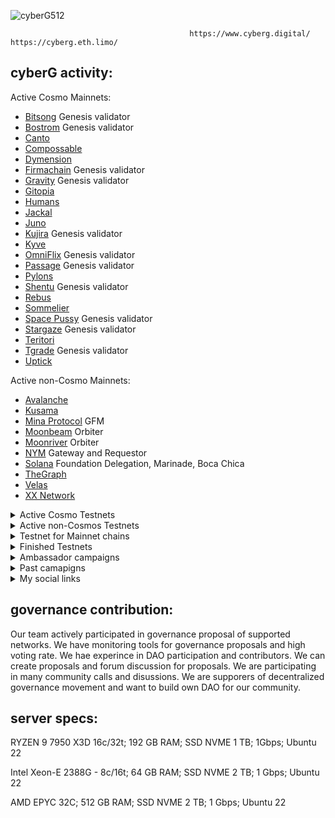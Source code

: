 ![cyberG512](https://user-images.githubusercontent.com/38581319/162858452-c6127040-eab3-4dee-96c6-8ead3cd4636d.png)

                                            https://www.cyberg.digital/ https://cyberg.eth.limo/

## cyberG activity:

Active Cosmo Mainnets: <br />

- [Bitsong](https://explorer.stavr.tech/Bitsong/staking/bitsongvaloper1mx3gct8chrssamkdfw8fkrdl93knllryalmxpm) Genesis validator
- [Bostrom](https://cyb.ai/network/bostrom/hero/bostromvaloper1en69twaxmv7xupy8lq7y539dpecx7yz8s43ceg) Genesis validator
- [Canto](https://atomscan.com/canto/validators/cantovaloper1yckfh3najzqhvzzrf4qj2ddkr9h4zav048hjwx)
- [Compossable](https://explorer.stavr.tech/composable-mainnet/staking/centaurivaloper1uhwhk3ug9ug6stxkua7m7khag5vvg60gwr75yt)
- [Dymension](https://dymension.explorers.guru/validator/dymvaloper1lsjs7pwll7pqm40namkyx3e5qdwg0v0swrshud)
- [Firmachain](https://explorer.firmachain.dev/validators/firmavaloper1rsnaurdhf8d93ugxpfr0xqjfhhj3rfyyu69qtw) Genesis validator
- [Gravity](https://www.mintscan.io/gravity-bridge/validators/gravityvaloper1yeujyxulrf82age8c9q6mfqy0ueh0pjxa7hd20) Genesis validator
- [Gitopia](https://ping.pub/gitopia/staking/gitopiavaloper1fruvmyjvdq4399zq7dg2hn3ymdmrckakapeppc)
- [Humans](https://humans.explorers.guru/validator/humanvaloper1wcns48jcn0enlupatp2gxfyl342cm8w26frp66)
- [Jackal](https://explorer.stavr.tech/Jackal/staking/jklvaloper1r5hzfdwzej0fazngsx84dqt094vt9wqu2s2ert)
- [Juno](https://www.mintscan.io/juno/validators/junovaloper1353ewfc0v7pnn3xre6v9lraghxrhenswmsjhv0)
- [Kujira](https://blue.kujira.app/stake/kujiravaloper1tharcgrfu6j0dcwpe5y6ez3s904rhq2kmccm4k) Genesis validator
- [Kyve](https://www.mintscan.io/kyve/validators/kyvevaloper1fxh88ayzp4zghxcdh8la0kxwhx0v9w4e7nj60c)
- [OmniFlix](https://www.mintscan.io/omniflix/validators/omniflixvaloper1dfjx8w65h359vy55dvm383ks2xevsne9crkh32) Genesis validator
- [Passage](https://www.mintscan.io/passage/validators/pasgvaloper1w6mqsvguml3k4j0vry9jl8ur9qanhhr0g7qrvs) Genesis validator
- [Pylons](https://pylons.explorers.guru/validator/pylovaloper1u29z4l8ugjdwp2pm8luwntksh0p9n7dvq8zxs3)
- [Shentu](https://www.mintscan.io/shentu/validators/shentuvaloper1yq8a2ksa7dz8wd8wlks3k8nqdmht76xdkmqzxv) Genesis validator
- [Rebus](https://rebus.explorers.guru/validator/rebusvaloper14dv684ed57cgehl5apcl56n2mqsypr7vqrmpvx)
- [Sommelier](https://www.mintscan.io/sommelier/validators/sommvaloper1x52lteqqkspn5fshujd6duqrw773jqzl2hu8et)
- [Space Pussy](https://cyb.ai/network/bostrom/hero/pussyvaloper17zdyl3gfssc3vzzyxptnr0xl8z0pnte92zy8vy) Genesis validator
- [Stargaze](https://www.mintscan.io/stargaze/validators/starsvaloper1dtk6748uhvmhvakhleclrwprp27pe89vhhw44p) Genesis validator
- [Teritori](https://www.mintscan.io/teritori/validators/torivaloper1z95myrxyf94qnnlu5hzz8km69yx95s8w08267g)
- [Tgrade](https://tgrade.provable.dev/tgrade/staking/tgrade1daujfmddygyty3pjsnr9xhz3vxymh6u00krlym) Genesis validator
- [Uptick](https://uptick.exploreme.pro/validators/uptickvaloper1uwtmwh09qt2xtvfne6jmjehsedgycxqqyt3xje)


Active non-Cosmo Mainnets: <br />
- [Avalanche](https://avascan.info/staking/validator/NodeID-Jm1k2q2WAkH99w4ZBEgzrmm6Kte39qCWJ)
- [Kusama](https://metaspan.io/kusama/candidate/GAjCmzPYQySBaQ36YmBJxonQacRTBwxrfPP6ihgZMJGTwwy)
- [Mina Protocol](https://minaexplorer.com/wallet/B62qrgnUUduZy2z7zT8qCV8ngTJfSS1rK3Wh22SHUmrse3Tfqvrhx8q) GFM
- [Moonbeam](https://moonbeam.subscan.io/account/0x6b454e6a5D5DcEF0ce666160883a50BC2a7AdaCA?tab=orbiter_reward) Orbiter
- [Moonriver](https://moonriver.subscan.io/account/0x292A6460a9C61c5ccDfc79cB2d68Ae54FFb95da5?tab=orbiter_reward) Orbiter
- [NYM](https://explorer.nymtech.net/network-components/gateway/HaLyPQrhBTq75dnGeBUdYWeFVA2BBn39MgkhEt3VTMMM) Gateway and Requestor
- [Solana](https://solanacompass.com/validators/9jJNuZE4EHTrz8xiTzmDGjJnCn5dGmruCyUwG1vgdHZR) Foundation Delegation, Marinade, Boca Chica
- [TheGraph](https://thegraph.com/explorer/profile/0x863e1fc588651c432a1bbb7c8afdf2c3d34921ea?view=Indexing&chain=arbitrum-one)
- [Velas](https://velasvalidators.com/7MYojjTNnFsyEs7Pb5Xv3pKeZxUGk6R1kJoLrtSKkSRy)
- [XX Network](https://dashboard.xx.network/nodes/2C5ngNbgU_r2bUrvzvAGJddGOhNboOt2r5ZSmJ-GezgC)
 
<details>
  <summary>Active Cosmo Testnets</summary>
 
- [0G]()
- [Allora]()
- [Dymension](https://explorer.stavr.tech/dymension-testnet/staking/dymvaloper17s2u6vllw7xwfn2m52935qv3q5k625eucnwjqj) 
- [Hypersign](https://explorer.hypersign.id/hypersign-testnet/staking/hidvaloper1n8aacwgdnk2s534f2hp9wkjfe982scjm4fhfc0)
- [Nesa](https://node.nesa.ai/nodes/A9Ft6LqJqkRdnF7cwo7vcvrL2p56iihPB4SzE67vTRsM)
- [Ojo](https://explorer.stavr.tech/ojo-devnet/staking/ojovaloper15dwaawdusyxuac2ta2h658hz566c452rpk2dsa)
- [Side](https://explorer.side.exchange/testnet/staking/sidevaloper1xlk5h47u9e5jdr528jf56c0a34wechaq5qfz9q)
- [Story]()


</details>


<details>
  <summary>Active non-Cosmos Testnets</summary>
  
- [Dill](https://alps.dill.xyz/validators?pubkey=0x89221d06fb1d9e5952423d4eba55fc6aeffa757e3555af8d838b402a6ac365be64d34486a0df6ac129d5275bd4c97337)
- [Elixir]()
- [Nosana]()
- [Movement]()
- [Parastate]()
- [Red Belly]()
- [Solana](https://www.validators.app/validators/testnet/28LgQ7MeEZVgNJfYRc6UnoAz2SnSjKbyCKM6sntCRotb?locale=en&order=score&refresh=)





  </details>
  
  <details>
  <summary>Testnet for Mainnet chains</summary>
  
- [Avalanche](https://testnet.avascan.info/staking/validator/NodeID-FrTsGF9amKZvwcRdwY5mpmMKH4nrkDp7R) 
- [Comdex](https://meteor-explorer.comdex.one/comdex-testnet/staking/comdexvaloper1ha5regczwexcgcnkv30rd5tadffe6recs0w5cl)
- [Juno](https://testnet.mintscan.io/juno-testnet/validators/junovaloper1j225xp7w6336e2az256ty9cszlun9ze4ctmqqd)  
- [Kyve]()
- [Omniflix](https://ping-pub-explorer.omniflix.io/omniflix-testnet-flixnet-4/staking/omniflixvaloper10v849tlwk53ea8avxn4ulh8awee9swjmuklwdh)
- [Teritori](https://explorer.ericet.xyz/teritori/staking/torivaloper1jje55u2pxmxe5d6rckaj0jszal39ckscdrc6yd)
- [Tgrade]()
- [Uptick](https://explorer.testnet.uptick.network/uptick-network-testnet/staking/uptickvaloper1uwtmwh09qt2xtvfne6jmjehsedgycxqqyt3xje)

  </details>



  <details>
  <summary>Finished Testnets</summary> 
    
- [Algorand]() Relayer Programm paticipant 
- [Akash]()
- [Aleo]()
- [Althea](https://www.skynetexplorers.com/althea/staking/altheavaloper1e8fvgd3pwcuxlr7r5wy0cuu38dnavxnf3se6qq
- [Anone](https://test-anone.zenscan.io/validator.php?addr=onevaloper1qvexpwgsav54wykncd03ky4k34h5qxv73pu2a3)
- [Androma](https://explorer.stavr.tech/andromedad-testnet/staking/andrvaloper13y3gwu0pnlflx9u2qmeyh2ckmyf9yqrxs0ut6x)
- [Andromeda](https://explorer.stavr.tech/andromeda/staking/andrvaloper1gyuky8x5cy7sz99hlhj3lystra97hwag2qxtxd)
- [Aptos](https://explorer.devnet.aptos.dev/account/0xd8f711edb40b96cc8c27c0997640b4727e9cdaa408cbfc916413a2315bc9e3ef) AIT-2 ,AIT-3
- [Arable]()
- [Archway]()
- [Asset Mantle](https://www.mintscan.io/asset-mantle/validators/mantlevaloper1munf9mvdu9zxh2zma8cvg6frse4kffafvlyzue) Genesis validator
- [Althea]()
- [Aura](https://testnet.owlstake.com/Aura-Network/staking/auravaloper1gnf4sxs2qnycrxxyd6gqk9wqa3xjf6h3efl7rz)
- [Avail]()
- [Blast API](https://blastapi.io/explorer/0x0ee85c30ff1797d9f041261b88c4a58d6d68fbbf/4)
- [BlockPi](http://testnet.explorer.blockpi.io/hypernode/0x626b57e2445e1e3cf13333349a9270f8203b901c?page=4&perPage=20)
- [Blockstack]()
- [Bitcountry]()
- [BlockX](https://ping.blockxnet.com/blockx-testnet/staking/blockxvaloper14m0tkkquzufuqzdpvzm79xta9uqyu4zxxtsux3)
- [C4E](https://mainnet.manticore.team/chain4energy/staking/c4evaloper1mvw0rmngtp9r7598m9lms48j6wyucke8m2wa68)
- [Cardchain](https://explorer.stavr.tech/cardchain/staking/ccvaloper1wlmkgs6mckzphx42pxm8xaxwd9q997y2r5lrdl)
- [Cascadia](https://testnet.cascadia.explorers.guru/validator/cascadiavaloper1qyxf9zze9ppvrzl85957ahf40wyk9pl4ylz56y)
- [Celestia](https://celestia.explorers.guru/validator/celestiavaloper1gjjqu6ykrfww43uqrv290zmr9j3t9rfnhdcffl)
- [Cere]()
- [Concordium]()
- [Chronic]()
- [Clan](https://testnet.explorer.testnet.run/Clan%20Network/staking/clanvaloper1c9t2xur4sx7z5kerp8l8a978dl68fmdxrqegqc)
- [Cosmic Horizon](https://coho.explorers.guru/validator/cohovaloper1ehfyz63cljfdvscreanfrxc4x5yu5v0u7py64j)
- [Connext]()
- [Craft](https://test-craft.zenscan.io/validator.php?addr=craftvaloper1p79gj0hcg7wp74df8xaf969tr37gt0t9jtycxy)
- [Crescent]()
- [Cryptocom]()
- [Decentr]()
- [Defund](https://defund.explorers.guru/validator/defundvaloper1v0d46jupe9qehc7kpp8nv8hs4vwyujgctau8vz)
- [Deweb](https://explore.deweb.services/deweb/staking/dewebvaloper1vu9rvsu32zetvunve5l9qlx2gvrfg7fl2jkrsr)
- [Dwallet]()
- [Empower](https://empower.explorers.guru/validator/empowervaloper1amptmm5tx36pe3txndavm2au0murreauh04kpz)
- [Evmos]()
- [Filecoin]()
- [Fleek]()
- [Frontier]()
- [Galital]()
- [GenesisL1](https://ping.pub/genesisl1/staking/genesisvaloper1mu4sv02tjnelgmg30vd0nx5yd022ty5y69u5da)
- [GAME]()
- [Gear]()
- [Gitopia](https://explorer.gitopia.com/validators/gitopiavaloper1fruvmyjvdq4399zq7dg2hn3ymdmrckakapeppc)
- [Gitshock]()
- [Haqq](https://haqq.explorers.guru/validator/haqqvaloper1rswq8qe22qcr28hhstpyc3j5anfk0g2yp20w5x)
- [Hopr]()
- [Humanode]()
- [IDEP](https://atomscan.com/idep/validators/idepvaloper1e6834a9qfzpp5l6n57wjsfqx5sl3m8a6a4saj6)
- [Initia](https://scan.testnet.initia.xyz/initiation-1/validators/initvaloper14wa479q4v80nsq2deyq625myszhrhggqw6jrmx)
- [IRIS]()
- [Iron Fish]()
- [Joystream]()
- [Quicksilver](https://quicksilver.explorers.guru/validator/quickvaloper1sgxklkmzdskprcv0xqjml0e789g3z8lu00w66w)
- [Microtick](https://explorer.microtick.zone/validators/microvaloper1z7crvuuks7yk33qwx4nv68nzhwznkmt96ddm5l) Migrated to Polygon
- [Chronic](https://www.skynetexplorers.com/chronic-token/staking/chronicvaloper1x8czjpdy2x9svz0s3u9hdgqxd06ta39y49lnd3) Genesis validator
- [Galaxy](https://explorer.postcapitalist.io/galaxy/staking/galaxyvaloper1f8tm4wspt687qg36c6rrrv8enuwhr5crsuqfjx) halted
- [Humanode]()
- [Holograph]()
- [Casper](https://testnet.cspr.live/validator/010a6b601408889363dc003943c9234e1bcd9ac074da385c45ff2cd4aa2c9283ce)
- [Chainflip]()
- [Obol]()
- [Kira]()
- [Kyve](https://explorer.kyve.network/korellia/staking/kyvevaloper1fxh88ayzp4zghxcdh8la0kxwhx0v9w4e7nj60c)
- [Likecoin]()
- [Lambda](https://explorer.stavr.tech/Lambda/staking/lambvaloper1zj8ynfvv0drhgjukxd0z8w5ge3t66ypqtg6e43)
- [Lava](https://lava.explorers.guru/validator/lava@valoper124qy4zcm8ws09meezeuvrjs9ev4zzld4qsqgcw)
- [Mande](https://texplorer.stavr.tech/mande-chain/staking/mandevaloper13klmmsa5w39szy0fn2gwczd5jef6s9ndzu7ltl)
- [Mantrachain](https://testnet.itrocket.net/mantra/staking/mantravaloper173kxtlr76xqnte4a2asvc78ucx6w9n3j2ef9z0)
- [Mars](https://mars.explorers.guru/validator/marsvaloper1lmxyyq2unwfhquz48s6g0pvezu2ma4rua6vssc)
- [Masa]()
- [Mises](https://explorer.stavr.tech/mises/staking/misesvaloper1jdqtazvd3q35jqgy0radp6x9lsuzqgj456299t)
- [Meme](https://mainnet.manticore.team/meme/staking/memevaloper1g542uxlfqtx5qrcqy95pygn9n99jdtufjahnt2)
- [Moonbeam](https://moonbeam.subscan.io/waiting/0xe2962a1785f655eae3a8cd1f1b38d1d760a300e3)
- [Mun](https://blockexplorer.mun.money/validators/munvaloper15ywjwwtpx0t5jmhnqpvrn6rh02kehahunwvkn0)
- [Namada]()
- [Nibiru](https://explorer.stavr.tech/nibiru/staking/nibivaloper1ykvqd6jkz7c9hdr36eayys7ekkwcey4uu6jm5a)
- [Casper](https://cspr.live/validator/018dc552de3c403dbefe03a9c604e11346d96159ed49f9381a55c2e06c45197d43) Currently inactive
- [Stride](https://www.mintscan.io/stride/validators/stridevaloper136nl6lu4hvaus6l0lypzqq5gkd3dxvu5eaydk2)
- [Quicksilver](https://www.mintscan.io/quicksilver/validators/quickvaloper1sgxklkmzdskprcv0xqjml0e789g3z8lu00w66w)
- [Meter]()
- [Minima]()
- [Mundis]()
- [Muon]()
- [Mythos](https://testnet.explorer.provable.dev/mythos/staking/mythos14ul8vxlfr84uhf65vhgqhjm0e4fcmv4wa5yz95)
- [Near]()
- [Neutron](https://neutron.explorers.guru/validator/neutronvaloper1e5pam4kern2x8s9xr90hdqahdsfnkwrdt3npzk)
- [Nois](https://explorer.stavr.tech/nois/staking/noisvaloper15r3u4crd9vm6as0mhlyrtc4nlrh3q6juqk05me)
- [NUcypher]()
- [Obol]()
- [Ollo](https://testnet.manticore.team/ollo/staking/ollovaloper1pmuuvdjsgret3fwjd6eqrzyrhfq3j59yagzdcz)
- [Okp4](https://explorer.stavr.tech/okp4-testnet/staking/okp4valoper1vr4azc9sjcphjv66z7g5f9p7lct3z88s0ewct8)
- [Paloma](https://paloma.explorers.guru/validator/palomavaloper14kd965w29se5atw0fzmewr99gkjezk8gpvuu2x) 
- [Phala]()
- [Plasm]()
- [PlatON]()
- [Realio](https://explorer.stavr.tech/realio/staking/realiovaloper1hw3hq66urcvxxmlgxkn9cs4ht93m4zh9ky7378)
- [Regen](https://regen.aneka.io/accounts/regen1qvn6ghe68l4g0k7s25rujr6yfpyrm6h3399jvu) Genesis validator
- [Rizon](https://www.mintscan.io/rizon/validators/rizonvaloper1swmud649t386j2csz0gah7ku2zpfu0w7trzr09)
- [Sarcophagus]()
- [Sei](https://sei.explorers.guru/validator/seivaloper184x4k75u2c5aycl7jdd9dk95pzkttszw52a0w8)
- [Sentinel]() genesis validator
- [Shardereum]()
- [Source](https://explorer.nodestake.top/source-testnet/staking/sourcevaloper1wrujqmjw9x2kywzyzuupfvr94wh9udujqnw8lw)
- [Spacemesh]()
- [SSVxLido]()
- [StarkNet]()
- [Sui]()
- [Taiko]()
- [Terra]()
- [Terp](https://explorer.stavr.tech/terp-network/staking/terpvaloper1n3e4c8rdhdflrtuse0muapdy4tl7qrmxa8zsae)
- [Swarm]()
- [Wormholes]()
- [Uptick](https://explorer.stavr.tech/uptick/staking/uptickvaloper1uwtmwh09qt2xtvfne6jmjehsedgycxqqyt3xje)
- [Zeigeist]()
- [Zenon]()

</details>

<details>
  <summary>Ambassador campaigns</summary>
  
- [Clipper]()
- [Covalent]()
- [Cyber]()
- [Hacken]()
- [Moonbeam]()
- [Polygon]()
- [TheGraph]()

</details>

<details>
  <summary>Past camapigns</summary>
  
- [dClimate]()
- [FreeTON]()
- [Goldfinch]()
- [Biconomy]()
- [Persistence]()
- [Secret Network]()

</details>

<details>
  <summary>My social links</summary>

- [Y.at](https://y.at/😍❤️😱🙌🍦)
- [Twitter](https://twitter.com/vadyhodler777)
- [3Box](https://3box.io/0x8847ebaaf29a18396e49191602f8d8d141b98aa7)
- [ENS](https://app.ens.domains/name/cyberg.eth)
- [CyberConnect](https://app.cyberconnect.me/address/cyberg.eth)
- [GM](https://gm.xyz/u/cyberg.eth)
- [Reddit](https://www.reddit.com/user/cyberG88)
- [Medium](https://88vgk88.medium.com/)
- [Bitcointalk](https://bitcointalk.org/index.php?action=profile;u=2646989)
- [Instagram](https://www.instagram.com/vadim.k88/)
- [Keybase](https://keybase.io/vgk8888)
- [Telegram](https://t.me/cryptoq11)
- [RSS3](https://cyberg.eth.rss3.bio/)
- [Spaces](https://tryspaces.xyz/cyberg/)
- [Orbis](https://orbis.club/profile/did:3:kjzl6cwe1jw14bjm2y05gw559hig35edxk28i3fywdi3iiv2j601pgzgpu2k58w)
- [DeWork](https://app.dework.xyz/profile/4e2c052f-51d6-43f2-8d5d-6c7669f2246f)
- [Cheers](https://cyberg.eth.cheers.bio/)
- [Light](https://light.so/cyberg.eth)
- [Link3](https://link3.to/cyberg))
- [Lens](https://www.lensfrens.xyz/cyberg.lens)
- [Peepeth](https://peepeth.com/cyberG)
- [Buidl](https://buildspace.so/@cyberg)
- [Bfrens](https://bfre.nz/u/cyberg)
</details>

## governance contribution:

Our team actively participated in governance proposal of supported networks. We have monitoring tools for governance proposals and high voting rate.
We hae experince in DAO participation and contributors. We can create proposals and forum discussion for proposals.
We are participating in many community calls and disussions. We are supporers of decentralized governance movement and want to build own DAO for our community.


## server specs:

RYZEN 9 7950 X3D 16c/32t; 192 GB RAM; SSD NVME 1 TB; 1Gbps; Ubuntu 22

Intel Xeon-E 2388G - 8c/16t; 64 GB RAM; SSD NVME 2 TB; 1 Gbps; Ubuntu 22

AMD EPYC 32C; 512 GB RAM; SSD NVME 2 TB; 1 Gbps; Ubuntu 22
